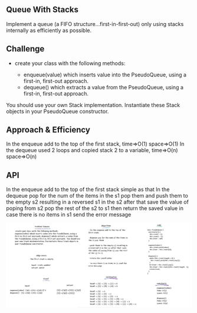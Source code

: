## Queue With Stacks

Implement a queue (a FIFO structure...first-in-first-out) only using stacks internally as efficiently as possible.

## Challenge

- create your class with the following methods:

  - enqueue(value) which inserts value into the PseudoQueue, using a first-in, first-out approach.
  - dequeue() which extracts a value from the PseudoQueue, using a first-in, first-out approach.

You should use your own Stack implementation. Instantiate these Stack objects in your PseudoQueue constructor.

## Approach & Efficiency

In the enqueue add to the top of the first stack, time=>O(1) space=>O(1)
In the dequeue used 2 loops and copied stack 2 to a variable, time=>O(n) space=>O(n)

## API

In the enqueue add to the top of the first stack simple as that In the dequeue pop for the num of the items in the s1 pop them and push them to the empty s2 resulting in a reversed s1 in the s2 after that save the value of poping from s2 pop the rest of the s2 to s1 then return the saved value in case there is no items in s1 send the error message


![whiteboard](../assets/wb11.png)
